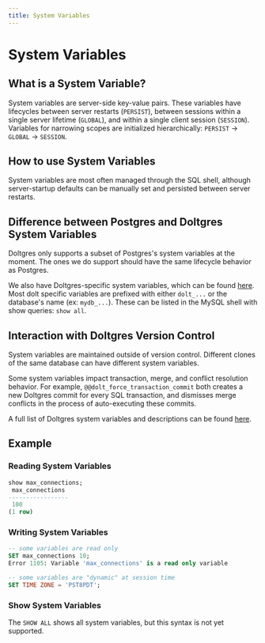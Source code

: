 ```yaml
---
title: System Variables
---
```


# System Variables

## What is a System Variable?

System variables are server-side key-value pairs. These variables have lifecycles between server
restarts (`PERSIST`), between sessions within a single server lifetime (`GLOBAL`), and within a
single client session (`SESSION`). Variables for narrowing scopes are initialized hierarchically:
`PERSIST` -> `GLOBAL` -> `SESSION`.

<!-- TODO: this isn't quite accurate, needs revision -->

## How to use System Variables

System variables are most often managed through the SQL shell, although server-startup defaults can
be manually set and persisted between server restarts.

## Difference between Postgres and Doltgres System Variables

Doltgres only supports a subset of Postgres's system variables at the moment. The ones we do
support should have the same lifecycle behavior as Postgres.

We also have Doltgres-specific system variables, which can be found
[here](../../reference/sql/version-control/dolt-sysvars.md). Most dolt specific variables are
prefixed with either `dolt_...` or the database's name (ex: `mydb_...`). These can be listed in the
MySQL shell with show queries: `show all`.

## Interaction with Doltgres Version Control

System variables are maintained outside of version control. Different clones of the same database
can have different system variables.

Some system variables impact transaction, merge, and conflict resolution behavior. For example,
`@@dolt_force_transaction_commit` both creates a new Doltgres commit for every SQL transaction, and
dismisses merge conflicts in the process of auto-executing these commits.

A full list of Doltgres system variables and descriptions can be found
[here](../../reference/sql/version-control/dolt-sysvars.md).

## Example

### Reading System Variables

```SQL
show max_connections;
 max_connections
-----------------
 100
(1 row)
```

### Writing System Variables

```SQL
-- some variables are read only
SET max_connections 10;
Error 1105: Variable 'max_connections' is a read only variable

-- some variables are "dynamic" at session time
SET TIME ZONE = 'PST8PDT';
```

### Show System Variables

The `SHOW ALL` shows all system variables, but this syntax is not yet supported.
